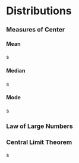 # Distributions

### Measures of Center

#### Mean

s

#### Median

s

#### Mode

s

### Law of Large Numbers

### Central Limit Theorem

s


